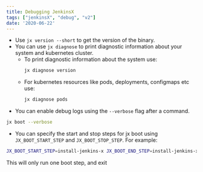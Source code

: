 ```yaml
---
title: Debugging JenkinsX
tags: ["jenkinsX", "debug", "v2"]
date: '2020-06-22'
---
```

* Use `jx version --short` to get the version of the binary.
* You can use `jx diagnose` to print diagnostic information about your system and kubernetes cluster.
  * To print diagnostic information about the system use:
    ```bash
    jx diagnose version
    ```
  * For kubernetes resources like pods, deployments, configmaps etc use:
    ```bash
    jx diagnose pods
    ```
* You can enable debug logs using the `--verbose` flag after a command.
```bash
jx boot --verbose
```

* You can specify the start and stop steps for jx boot using `JX_BOOT_START_STEP` and `JX_BOOT_STOP_STEP`. For example:
```bash
JX_BOOT_START_STEP=install-jenkins-x JX_BOOT_END_STEP=install-jenkins-x jx boot --verbose
```
This will only run one boot step, and exit
